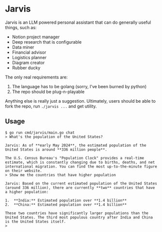 # Jarvis
Jarvis is an LLM powered personal assistant that can do generally useful things, such as:
* Notion project manager
* Deep research that is configurable
* Data miner
* Financial advisor
* Logistics planner
* Diagram creator
* Rubber ducky

The only real requirements are:
1. The language has to be golang (sorry, I've been burned by python)
2. The repo should be plug-n-playable

Anything else is really just a suggestion. Ultimately, users should be able to fork the repo, run `./jarvis ...` and get utility.

## Usage
```
$ go run cmd/jarvis/main.go chat
> What's the population of the United States?

Jarvis: As of **early May 2024**, the estimated population of the United States is around **336 million people**.

The U.S. Census Bureau's "Population Clock" provides a real-time estimate, which is constantly changing due to births, deaths, and net international migration. You can find the most up-to-the-minute figure on their website.
> Show me the countries that have higher population

Jarvis: Based on the current estimated population of the United States (around 336 million), there are currently **two** countries that have a higher population:

1.  **India:** Estimated population over **1.4 billion**
2.  **China:** Estimated population over **1.4 billion**

These two countries have significantly larger populations than the United States. The third most populous country after India and China is the United States itself.
> 
```